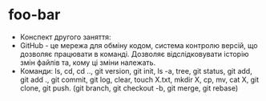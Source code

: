 # foo-bar
* Конспект другого заняття:
* GitHub - це мережа для обміну кодом, система контролю версій, що дозволяє працювати в команді. Дозволяє відслідковувати історію змін файлів та, кому ці зміни належать.
* Команди: ls, cd, cd .., git version, git init, ls -a, tree, git status, git add, git add ., git commit, git log, clear, touch X.txt, mkdir X, cp, mv, cat X, git clone, git push. 
(git branch, git checkout -b, git merge, git rebase)
